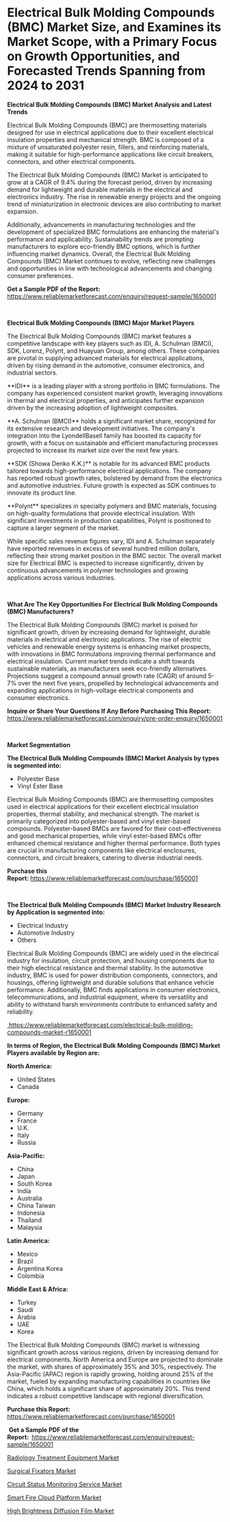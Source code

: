 <p><h1>Electrical Bulk Molding Compounds (BMC) Market Size, and Examines its Market Scope, with a Primary Focus on Growth Opportunities, and Forecasted Trends Spanning from 2024 to 2031</h1></p><p><strong>Electrical Bulk Molding Compounds (BMC) Market Analysis and Latest Trends</strong></p>
<p><p>Electrical Bulk Molding Compounds (BMC) are thermosetting materials designed for use in electrical applications due to their excellent electrical insulation properties and mechanical strength. BMC is composed of a mixture of unsaturated polyester resin, fillers, and reinforcing materials, making it suitable for high-performance applications like circuit breakers, connectors, and other electrical components.</p><p>The Electrical Bulk Molding Compounds (BMC) Market is anticipated to grow at a CAGR of 9.4% during the forecast period, driven by increasing demand for lightweight and durable materials in the electrical and electronics industry. The rise in renewable energy projects and the ongoing trend of miniaturization in electronic devices are also contributing to market expansion. </p><p>Additionally, advancements in manufacturing technologies and the development of specialized BMC formulations are enhancing the material's performance and applicability. Sustainability trends are prompting manufacturers to explore eco-friendly BMC options, which is further influencing market dynamics. Overall, the Electrical Bulk Molding Compounds (BMC) Market continues to evolve, reflecting new challenges and opportunities in line with technological advancements and changing consumer preferences.</p></p>
<p><strong>Get a Sample PDF of the Report:&nbsp;</strong> <a href="https://www.reliablemarketforecast.com/enquiry/request-sample/1650001?utm_campaign=1080&utm_medium=2&utm_source=Github&utm_content=ia&utm_term=08122024&utm_id=electrical-bulk-molding-compounds-bmc">https://www.reliablemarketforecast.com/enquiry/request-sample/1650001</a></p>
<p>&nbsp;</p>
<p><strong>Electrical Bulk Molding Compounds (BMC) Major Market Players</strong></p>
<p><p>The Electrical Bulk Molding Compounds (BMC) market features a competitive landscape with key players such as IDI, A. Schulman (BMCI), SDK, Lorenz, Polynt, and Huayuan Group, among others. These companies are pivotal in supplying advanced materials for electrical applications, driven by rising demand in the automotive, consumer electronics, and industrial sectors.</p><p>**IDI** is a leading player with a strong portfolio in BMC formulations. The company has experienced consistent market growth, leveraging innovations in thermal and electrical properties, and anticipates further expansion driven by the increasing adoption of lightweight composites.</p><p>**A. Schulman (BMCI)** holds a significant market share, recognized for its extensive research and development initiatives. The company's integration into the LyondellBasell family has boosted its capacity for growth, with a focus on sustainable and efficient manufacturing processes projected to increase its market size over the next few years.</p><p>**SDK (Showa Denko K.K.)** is notable for its advanced BMC products tailored towards high-performance electrical applications. The company has reported robust growth rates, bolstered by demand from the electronics and automotive industries. Future growth is expected as SDK continues to innovate its product line.</p><p>**Polynt** specializes in specialty polymers and BMC materials, focusing on high-quality formulations that provide electrical insulation. With significant investments in production capabilities, Polynt is positioned to capture a larger segment of the market.</p><p>While specific sales revenue figures vary, IDI and A. Schulman separately have reported revenues in excess of several hundred million dollars, reflecting their strong market position in the BMC sector. The overall market size for Electrical BMC is expected to increase significantly, driven by continuous advancements in polymer technologies and growing applications across various industries.</p></p>
<p>&nbsp;</p>
<p><strong>What Are The Key Opportunities For Electrical Bulk Molding Compounds (BMC) Manufacturers?</strong></p>
<p><p>The Electrical Bulk Molding Compounds (BMC) market is poised for significant growth, driven by increasing demand for lightweight, durable materials in electrical and electronic applications. The rise of electric vehicles and renewable energy systems is enhancing market prospects, with innovations in BMC formulations improving thermal performance and electrical insulation. Current market trends indicate a shift towards sustainable materials, as manufacturers seek eco-friendly alternatives. Projections suggest a compound annual growth rate (CAGR) of around 5-7% over the next five years, propelled by technological advancements and expanding applications in high-voltage electrical components and consumer electronics.</p></p>
<p><strong>Inquire or Share Your Questions If Any Before Purchasing This Report:</strong> <a href="https://www.reliablemarketforecast.com/enquiry/pre-order-enquiry/1650001?utm_campaign=1080&utm_medium=2&utm_source=Github&utm_content=ia&utm_term=08122024&utm_id=electrical-bulk-molding-compounds-bmc">https://www.reliablemarketforecast.com/enquiry/pre-order-enquiry/1650001</a></p>
<p>&nbsp;</p>
<p><strong>Market Segmentation</strong></p>
<p><strong>The Electrical Bulk Molding Compounds (BMC) Market Analysis by types is segmented into:</strong></p>
<p><ul><li>Polyester Base</li><li>Vinyl Ester Base</li></ul></p>
<p><p>Electrical Bulk Molding Compounds (BMC) are thermosetting composites used in electrical applications for their excellent electrical insulation properties, thermal stability, and mechanical strength. The market is primarily categorized into polyester-based and vinyl ester-based compounds. Polyester-based BMCs are favored for their cost-effectiveness and good mechanical properties, while vinyl ester-based BMCs offer enhanced chemical resistance and higher thermal performance. Both types are crucial in manufacturing components like electrical enclosures, connectors, and circuit breakers, catering to diverse industrial needs.</p></p>
<p><strong>Purchase this Report:&nbsp;</strong><a href="https://www.reliablemarketforecast.com/purchase/1650001?utm_campaign=1080&utm_medium=2&utm_source=Github&utm_content=ia&utm_term=08122024&utm_id=electrical-bulk-molding-compounds-bmc">https://www.reliablemarketforecast.com/purchase/1650001</a></p>
<p>&nbsp;</p>
<p><strong>The Electrical Bulk Molding Compounds (BMC) Market Industry Research by Application is segmented into:</strong></p>
<p><ul><li>Electrical Industry</li><li>Automotive Industry</li><li>Others</li></ul></p>
<p><p>Electrical Bulk Molding Compounds (BMC) are widely used in the electrical industry for insulation, circuit protection, and housing components due to their high electrical resistance and thermal stability. In the automotive industry, BMC is used for power distribution components, connectors, and housings, offering lightweight and durable solutions that enhance vehicle performance. Additionally, BMC finds applications in consumer electronics, telecommunications, and industrial equipment, where its versatility and ability to withstand harsh environments contribute to enhanced safety and reliability.</p></p>
<p><a href="https://www.reliablemarketforecast.com/electrical-bulk-molding-compounds-market-r1650001?utm_campaign=1080&utm_medium=2&utm_source=Github&utm_content=ia&utm_term=08122024&utm_id=electrical-bulk-molding-compounds-bmc">&nbsp;https://www.reliablemarketforecast.com/electrical-bulk-molding-compounds-market-r1650001</a></p>
<p><strong>In terms of Region, the Electrical Bulk Molding Compounds (BMC) Market Players available by Region are:</strong></p>
<p>
    <p> <strong> North America: </strong>
        <ul>
            <li>United States</li>
            <li>Canada</li>
        </ul>
        </p> 
    <p> <strong> Europe: </strong>
        <ul>
            <li>Germany</li>
            <li>France</li>
            <li>U.K.</li>
            <li>Italy</li>
            <li>Russia</li>
        </ul>
        </p> 
    <p> <strong> Asia-Pacific: </strong>
        <ul>
            <li>China</li>
            <li>Japan</li>
            <li>South Korea</li>
            <li>India</li>
            <li>Australia</li>
            <li>China Taiwan</li>
            <li>Indonesia</li>
            <li>Thailand</li>
            <li>Malaysia</li>
        </ul>
        </p> 
    <p> <strong> Latin America: </strong>
        <ul>
            <li>Mexico</li>
            <li>Brazil</li>
            <li>Argentina Korea</li>
            <li>Colombia</li>
        </ul>
        </p> 
    <p> <strong> Middle East & Africa: </strong>
        <ul>
            <li>Turkey</li>
            <li>Saudi</li>
            <li>Arabia</li>
            <li>UAE</li>
            <li>Korea</li>
        </ul>
    </p>
    </p>
<p><p>The Electrical Bulk Molding Compounds (BMC) market is witnessing significant growth across various regions, driven by increasing demand for electrical components. North America and Europe are projected to dominate the market, with shares of approximately 35% and 30%, respectively. The Asia-Pacific (APAC) region is rapidly growing, holding around 25% of the market, fueled by expanding manufacturing capabilities in countries like China, which holds a significant share of approximately 20%. This trend indicates a robust competitive landscape with regional diversification.</p></p>
<p><strong>Purchase this Report: </strong><a href="https://www.reliablemarketforecast.com/purchase/1650001?utm_campaign=1080&utm_medium=2&utm_source=Github&utm_content=ia&utm_term=08122024&utm_id=electrical-bulk-molding-compounds-bmc">https://www.reliablemarketforecast.com/purchase/1650001</a></p>
<p>&nbsp;<strong>Get a Sample PDF of the Report:&nbsp;&nbsp;</strong><a href="https://www.reliablemarketforecast.com/enquiry/request-sample/1650001?utm_campaign=1080&utm_medium=2&utm_source=Github&utm_content=ia&utm_term=08122024&utm_id=electrical-bulk-molding-compounds-bmc">https://www.reliablemarketforecast.com/enquiry/request-sample/1650001</a></p>
<p><strong></strong></p>
<p><p><a href="https://www.linkedin.com/pulse/the-sympatico-insight-9odme?utm_campaign=1080&utm_medium=2&utm_source=Github&utm_content=ia&utm_term=08122024&utm_id=electrical-bulk-molding-compounds-bmc">Radiology Treatment Equipment Market</a></p><p><a href="https://www.linkedin.com/pulse/surgical-fixators-market-analysis-future-growth-trends-revenue-mszne?utm_campaign=1080&utm_medium=2&utm_source=Github&utm_content=ia&utm_term=08122024&utm_id=electrical-bulk-molding-compounds-bmc">Surgical Fixators Market</a></p><p><a href="https://issuu.com/reportprime-2/docs/circuit-status-monitoring-service-market-size-2030?utm_campaign=1080&utm_medium=2&utm_source=Github&utm_content=ia&utm_term=08122024&utm_id=electrical-bulk-molding-compounds-bmc">Circuit Status Monitoring Service Market</a></p><p><a href="https://github.com/gdfhhhj/Market-Research-Report-List-6/blob/main/smart-fire-cloud-platform-market.md?utm_campaign=1080&utm_medium=2&utm_source=Github&utm_content=ia&utm_term=08122024&utm_id=electrical-bulk-molding-compounds-bmc">Smart Fire Cloud Platform Market</a></p><p><a href="https://issuu.com/reportprime-2/docs/high-brightness-diffusion-film-market-size-2030.pp?utm_campaign=1080&utm_medium=2&utm_source=Github&utm_content=ia&utm_term=08122024&utm_id=electrical-bulk-molding-compounds-bmc">High Brightness Diffusion Film Market</a></p></p>